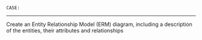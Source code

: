 `CASE:`
***
Create an Entity Relationship Model (ERM) diagram, including a description of the entities, their attributes and relationships